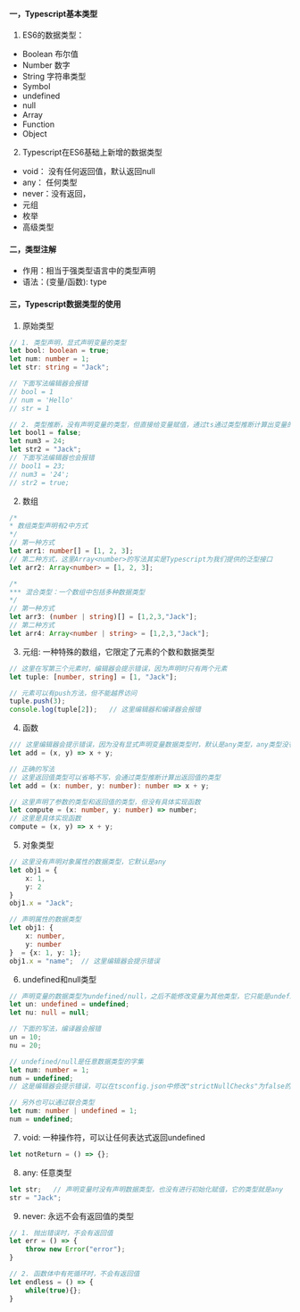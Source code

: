 #### 一，Typescript基本类型
1. ES6的数据类型：
- Boolean  布尔值
- Number   数字
- String   字符串类型
- Symbol
- undefined
- null
- Array
- Function
- Object

2. Typescript在ES6基础上新增的数据类型
- void： 没有任何返回值，默认返回null
- any：  任何类型
- never：没有返回，
- 元组
- 枚举
- 高级类型

#### 二，类型注解
- 作用：相当于强类型语言中的类型声明
- 语法：(变量/函数): type

#### 三，Typescript数据类型的使用
1. 原始类型
```typescript
// 1. 类型声明，显式声明变量的类型
let bool: boolean = true;
let num: number = 1;
let str: string = "Jack";

// 下面写法编辑器会报错
// bool = 1   
// num = 'Hello'  
// str = 1 

// 2. 类型推断，没有声明变量的类型，但直接给变量赋值，通过ts通过类型推断计算出变量的数据类型
let bool1 = false;
let num3 = 24;
let str2 = "Jack";
// 下面写法编辑器也会报错
// bool1 = 23;
// num3 = '24';
// str2 = true;
```
2. 数组
```typescript
/*
* 数组类型声明有2中方式
*/
// 第一种方式
let arr1: number[] = [1, 2, 3];
// 第二种方式，这里Array<number>的写法其实是Typescript为我们提供的泛型接口
let arr2: Array<number> = [1, 2, 3];

/*
*** 混合类型：一个数组中包括多种数据类型
*/
// 第一种方式
let arr3: (number | string)[] = [1,2,3,"Jack"];
// 第二种方式
let arr4: Array<number | string> = [1,2,3,"Jack"];
```
3. 元组: 一种特殊的数组，它限定了元素的个数和数据类型
```typescript
// 这里在写第三个元素时，编辑器会提示错误，因为声明时只有两个元素
let tuple: [number, string] = [1, "Jack"];

// 元素可以有push方法，但不能越界访问
tuple.push(3);
console.log(tuple[2]);   // 这里编辑器和编译器会报错
```
4. 函数
```typescript
/// 这里编辑器会提示错误，因为没有显式声明变量数据类型时，默认是any类型，any类型没有相加操作，所以会报错
let add = (x, y) => x + y;

// 正确的写法
// 这里返回值类型可以省略不写，会通过类型推断计算出返回值的类型
let add = (x: number, y: number): number => x + y;

// 这里声明了参数的类型和返回值的类型，但没有具体实现函数
let compute = (x: number, y: number) => number;
// 这里是具体实现函数
compute = (x, y) => x + y;
```
5. 对象类型
```typescript
// 这里没有声明对象属性的数据类型，它默认是any
let obj1 = {
    x: 1,
    y: 2
}
obj1.x = "Jack";

// 声明属性的数据类型
let obj1: {
    x: number,
    y: number
}  = {x: 1, y: 1};
obj1.x = "name";  // 这里编辑器会提示错误
```
6. undefined和null类型
```typescript
// 声明变量的数据类型为undefined/null，之后不能修改变量为其他类型，它只能是undefined/null
let un: undefined = undefined;
let nu: null = null;

// 下面的写法，编译器会报错
un = 10;
nu = 20; 

// undefined/null是任意数据类型的字集
let num: number = 1;
num = undefined;  
// 这是编辑器会提示错误，可以在tsconfig.json中修改"strictNullChecks"为false的配置

// 另外也可以通过联合类型
let num: number | undefined = 1;
num = undefined;
```
7. void: 一种操作符，可以让任何表达式返回undefined
```typescript
let notReturn = () => {};
```
8. any: 任意类型
```typescript
let str;   // 声明变量时没有声明数据类型，也没有进行初始化赋值，它的类型就是any
str = "Jack";
```
9. never: 永远不会有返回值的类型
```typescript
// 1. 抛出错误时，不会有返回值
let err = () => {
    throw new Error("error");
}

// 2. 函数体中有死循环时，不会有返回值
let endless = () => {
    while(true){};
}
```